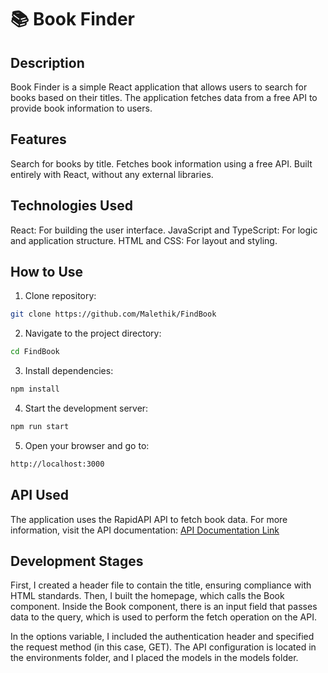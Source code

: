 # 📚 Book Finder

## Description

Book Finder is a simple React application that allows users to search for books based on their titles. The application fetches data from a free API to provide book information to users.

## Features

Search for books by title.
Fetches book information using a free API.
Built entirely with React, without any external libraries.

## Technologies Used

React: For building the user interface.
JavaScript and TypeScript: For logic and application structure.
HTML and CSS: For layout and styling.

## How to Use

1. Clone repository:

```bash
git clone https://github.com/Malethik/FindBook
```

2. Navigate to the project directory:

```bash
cd FindBook
```

3. Install dependencies:

```bash
npm install
```

4. Start the development server:

```bash
npm run start
```

5. Open your browser and go to:

```bash
http://localhost:3000
```

## API Used

The application uses the RapidAPI API to fetch book data. For more information, visit the API documentation: [API Documentation Link](https://rapidapi.com/cinnamon17/api/libros1)

## Development Stages

First, I created a header file to contain the title, ensuring compliance with HTML standards. Then, I built the homepage, which calls the Book component. Inside the Book component, there is an input field that passes data to the query, which is used to perform the fetch operation on the API.

In the options variable, I included the authentication header and specified the request method (in this case, GET). The API configuration is located in the environments folder, and I placed the models in the models folder.
